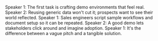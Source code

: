 Speaker 1: The first task is crafting demo environments that feel real.
Speaker 2: Reusing generic data won't cut it; prospects want to see their world reflected.
Speaker 1: Sales engineers script sample workflows and document setup so it can be repeated.
Speaker 2: A good demo lets stakeholders click around and imagine adoption.
Speaker 1: It's the difference between a vague pitch and a tangible solution.

